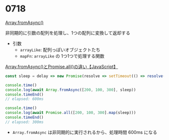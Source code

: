 # 0718

[Array.fromAsync()](https://developer.mozilla.org/ja/docs/Web/JavaScript/Reference/Global_Objects/Array/fromAsync)

非同期的に引数の配列を処理し、1つの配列に変換して返却する

- 引数
  - `arrayLike`: 配列っぽいオブジェクトたち
  - `mapFn`: `arrayLike` の 1つ1つで処理する関数

[Array.fromAsync()とPromise.all()の違い【JavaScript】](https://qiita.com/7mpy/items/3ada867ba282f39d260a)

```javascript
const sleep = delay => new Promise(resolve => setTimeout(() => resolve(delay), delay))

console.time()
console.log(await Array.fromAsync([200, 100, 300], sleep))
console.timeEnd()
// elapsed: 600ms

console.time()
console.log(await Promise.all([200, 100, 300].map(sleep)))
console.timeEnd()
// elapsed: 300ms
```

- `Array.fromAsync` は非同期的に実行されるから、処理時間 600ms になる
